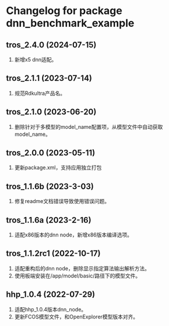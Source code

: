 # Changelog for package dnn_benchmark_example

tros_2.4.0 (2024-07-15)
------------------
1. 新增x5 dnn适配。

tros_2.1.1 (2023-07-14)
------------------
1. 规范Rdkultra产品名。

tros_2.1.0 (2023-06-20)
------------------
1. 删除针对于多模型的model_name配置项，从模型文件中自动获取model_name。


tros_2.0.0 (2023-05-11)
------------------
1. 更新package.xml，支持应用独立打包

tros_1.1.6b (2023-3-03)
------------------
1. 修复readme文档错误导致使用错误问题。


tros_1.1.6a (2023-2-16)
------------------
1. 适配x86版本的dnn node，新增x86版本编译选项。


tros_1.1.2rc1 (2022-10-17)
------------------
1. 适配重构后的dnn node，删除显示指定算法输出解析方法。
2. 使用板端安装在/app/model/basic/路径下的模型文件。


hhp_1.0.4 (2022-07-29)
------------------
1. 适配hhp_1.0.4版本dnn_node。
2. 更新FCOS模型文件，和OpenExplorer模型版本对齐。
